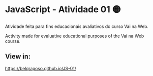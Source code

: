 # JavaScript - Atividade 01 🟡

 <p> Atividade feita para fins educacionais avaliativos do curso Vai na Web.</p>
 <p> Activity made for evaluative educational purposes of the Vai na Web course.</p>
 
 ##
 ## View in:
 https://belqraposo.github.io/JS-01/
